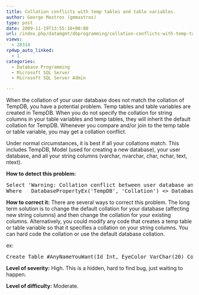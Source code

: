 ```yaml
---
title: Collation conflicts with temp tables and table variables.
author: George Mastros (gmmastros)
type: post
date: 2009-11-19T13:55:10+00:00
url: /index.php/datamgmt/dbprogramming/collation-conflicts-with-temp-tables-and/
views:
  - 28314
rp4wp_auto_linked:
  - 1
categories:
  - Database Programming
  - Microsoft SQL Server
  - Microsoft SQL Server Admin

---
```

When the collation of your user database does not match the collation of TempDB, you have a potential problem. Temp tables and table variables are created in TempDB. When you do not specify the collation for string columns in your table variables and temp tables, they will inherit the default collation for TempDB. Whenever you compare and/or join to the temp table or table variable, you may get a collation conflict.

Under normal circumstances, it is best if all your collations match. This includes TempDB, Model (used for creating a new database), your user database, and all your string columns (varchar, nvarchar, char, nchar, text, ntext).

**How to detect this problem:**

<pre>Select	'Warning: Collation conflict between user database and TempDB' As Warning
Where	DatabasePropertyEx('TempDB', 'Collation') &lt;&gt; DatabasePropertyEx(db_name(), 'Collation')</pre>

**How to correct it:** There are several ways to correct this problem. The long term solution is to change the default collation for your database (affecting new string columns) and then change the collation for your existing columns. Alternatively, you could modify any code that creates a temp table or table variable so that it specifies a collation on your string columns. You can hard code the collation or use the default database collation.

ex:

<pre>Create Table #AnyNameYouWant(Id Int, EyeColor VarChar(20) Collate Database_Default)</pre>

**Level of severity:** High. This is a hidden, hard to find bug, just waiting to happen.

**Level of difficulty:** Moderate.